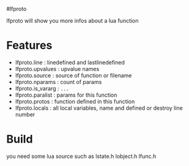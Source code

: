 #lfproto

lfproto will show you more infos about a lua function

# Features

* lfproto.line : linedefined and lastlinedefined
* lfproto.upvalues : upvalue names
* lfproto.source : source of function or filename
* lfproto.nparams : count of params
* lfproto.is_vararg : `...` 
* lfproto.paralist : params for this function
* lfproto.protos : function defined in this function
* lfproto.locals : all local variables, name and defined or destroy line number

# Build

you need some lua source such as lstate.h lobject.h lfunc.h


